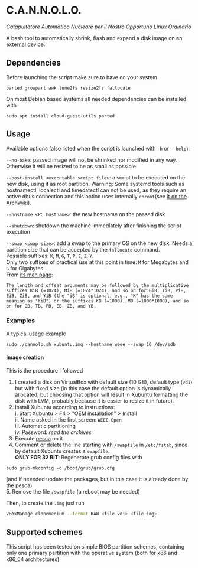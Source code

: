 # C.A.N.N.O.L.O.

*Catapultatore Automatico Nucleare per il Nostro Opportuno Linux Ordinario*

A bash tool to automatically shrink, flash and expand a disk image on an external device. 

## Dependencies

Before launching the script make sure to have on your system

```
parted growpart awk tune2fs resize2fs fallocate
```

On most Debian based systems all needed dependencies can be installed with 

```
sudo apt install cloud-guest-utils parted
```

## Usage 

Available options (also listed when the script is launched with `-h` or `--help`):

`--no-bake`: passed image will not be shrinked nor modified in any way. Otherwise it will be resized to be as small as possible.

`--post-install <executable script file>`: a script to be executed on the new disk, using it as root partition. Warning: Some systemd tools such as hostnamectl, localectl and timedatectl can not be used, as they require an active dbus connection and this option uses internally `chroot`(see [it on the ArchWiki](https://wiki.archlinux.org/index.php/Chroot)).

`--hostname <PC hostname>`: the new hostname on the passed disk

`--shutdown`: shutdown the machine immediately after finishing the script execution

`--swap <swap size>`: add a swap to the primary OS on the new disk. Needs a partition size that can be accepted by the `fallocate` command.   
Possible suffixes: `K`, `M`, `G`, `T`, `P`, `E`, `Z`, `Y`.  
Only two suffixes of practical use at this point in time: `M` for Megabytes and `G` for Gigabytes.  
From [its man page](http://man7.org/linux/man-pages/man1/fallocate.1.html):  
```
The length and offset arguments may be followed by the multiplicative suffixes KiB (=1024), MiB (=1024*1024), and so on for GiB, TiB, PiB, EiB, ZiB, and YiB (the "iB" is optional, e.g., "K" has the same meaning as "KiB") or the suffixes KB (=1000), MB (=1000*1000), and so on for GB, TB, PB, EB, ZB, and YB.
```

### Examples

A typical usage example

```
sudo ./cannolo.sh xubuntu.img --hostname weee --swap 1G /dev/sdb
```

#### Image creation

This is the procedure I followed

1. I created a disk on VirtualBox with default size (10 GB), default type (`vdi`) but with fixed size (in this case the default option is dynamically allocated, but choosing that option will result in Xubuntu formatting the disk with LVM, probably because it is easier to resize it in future).
2. Install Xubuntu according to instructions:  
  i. Start Xubuntu > F4 > "OEM installation" > Install  
  ii. Name asked in the first screen: `WEEE Open`  
  iii. Automatic partitioning  
  iv. Password: _read the archives_  
3. Execute [pesca](https://github.com/WEEE-Open/pesca) on it
4. Comment or delete the line starting with `/swapfile` in `/etc/fstab`, since by default Xubuntu creates a `swapfile`.  
**ONLY FOR 32 BIT**: Regenerate grub config files with 
```
sudo grub-mkconfig -o /boot/grub/grub.cfg
```
(and if neeeded update the packages, but in this case it is already done by the pesca).  
5. Remove the file `/swapfile` (a reboot may be needed)

Then, to create the `.img` just run
```bash
VBoxManage clonemedium --format RAW <file.vdi> <file.img>
```


## Supported schemes

This script has been tested on simple BIOS partition schemes, containing only one primary partition with the operative system (both for x86 and x86_64 architectures).


